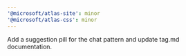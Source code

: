 ```yaml
---
'@microsoft/atlas-site': minor
'@microsoft/atlas-css': minor
---
```


Add a suggestion pill for the chat pattern and update tag.md documentation.
